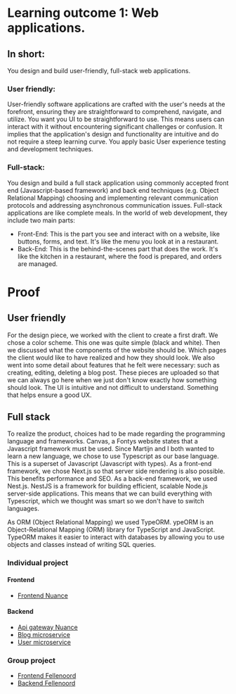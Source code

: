 # Learning outcome 1: Web applications.
## In short: 
You design and build user-friendly, full-stack web applications.
### User friendly:
User-friendly software applications are crafted with the user's needs at the forefront, ensuring they are straightforward to comprehend, navigate, and utilize. You want you UI to be straightforward to use. This means users can interact with it without encountering significant challenges or confusion. It implies that the application's design and functionality are intuitive and do not require a steep learning curve.
You apply basic User experience testing and development techniques. 
### Full-stack:
You design and build a full stack application using commonly accepted front end (Javascript-based framework) and back end techniques (e.g. Object Relational Mapping) choosing and implementing relevant communication protocols and addressing asynchronous communication issues.
Full-stack applications are like complete meals. In the world of web development, they include two main parts:
- Front-End: This is the part you see and interact with on a website, like buttons, forms, and text. It's like the menu you look at in a restaurant.
- Back-End: This is the behind-the-scenes part that does the work. It's like the kitchen in a restaurant, where the food is prepared, and orders are managed.
  
# Proof
## User friendly
For the design piece, we worked with the client to create a first draft. We chose a color scheme. This one was quite simple (black and white). Then we discussed what the components of the website should be. Which pages the client would like to have realized and how they should look. We also went into some detail about features that he felt were necessary: such as creating, editing, deleting a blog post. These pieces are uploaded so that we can always go here when we just don't know exactly how something should look. The UI is intuitive and not difficult to understand. Something that helps ensure a good UX.

## Full stack
To realize the product, choices had to be made regarding the programming language and frameworks. Canvas, a Fontys website states that a Javascript framework must be used. Since Martijn and I both wanted to learn a new language, we chose to use Typescript as our base language. This is a superset of Javascript (Javascript with types). As a front-end framework, we chose Next.js so that server side rendering is also possible. This benefits performance and SEO. As a back-end framework, we used Nest.js. NestJS is a framework for building efficient, scalable Node.js server-side applications. This means that we can build everything with Typescript, which we thought was smart so we don't have to switch languages. 

As ORM (Object Relational Mapping) we used TypeORM. ypeORM is an Object-Relational Mapping (ORM) library for TypeScript and JavaScript. TypeORM makes it easier to interact with databases by allowing you to use objects and classes instead of writing SQL queries.



### Individual project
#### Frontend
- [Frontend Nuance](https://github.com/NuanceDevs/frontend)
#### Backend
- [Api gateway Nuance](https://github.com/NuanceDevs/Api-Gateway)
- [Blog microservice](https://github.com/NuanceDevs/Microservice-Blog)
- [User microservice](https://github.com/NuanceDevs/microservice-user)

### Group project
- [Frontend Fellenoord](https://github.com/RicoCelsius/Fellenoord-front-end)
- [Backend Fellenoord](https://github.com/MSchreijen/Fellenoord-leffecircuit)

